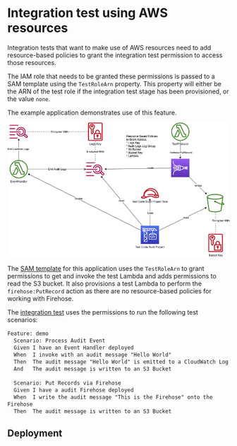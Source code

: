 # Integration test using AWS resources

Integration tests that want to make use of AWS resources need to add
resource-based policies to grant the integration test permission to
access those resources.

The IAM role that needs to be granted these permissions is passed to
a SAM template using the `TestRoleArn` property. This property will
either be the ARN of the test role if the integration test stage
has been provisioned, or the value `none`.

The example application demonstrates use of this feature.

![Diagram showing the demo application](./demo.png "Demo Application")

The [SAM template](app/template.yaml) for this application uses the
`TestRoleArn` to grant permissions to get and invoke the test Lambda
and adds permissions to read the S3 bucket. It also provisions a test
Lambda to perform the `firehose:PutRecord` action as there are no
resource-based policies for working with Firehose.

The [integration test](aws-integration) uses the permissions to run
the following test scenarios:

```
Feature: demo
  Scenario: Process Audit Event
  Given I have an Event Handler deployed
  When  I invoke with an audit message "Hello World"
  Then  The audit message "Hello World" is emitted to a CloudWatch Log
  And   The audit message is written to an S3 Bucket

  Scenario: Put Records via Firehose
  Given I have a audit Firehose deployed
  When  I write the audit message "This is the Firehose" onto the Firehose
  Then  The audit message is written to an S3 Bucket
```

## Deployment
